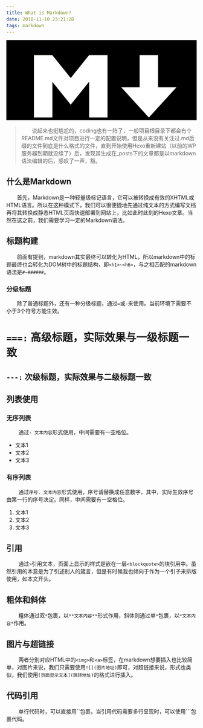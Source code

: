 ```yaml
---
title: What is Markdown?
date: 2018-11-10 23:21:28
tags: markdown
---
```

![](My-first-blog-context/markdown.jpg)

> &emsp;&emsp;说起来也挺尴尬的，coding也有一阵了，一般项目根目录下都会有个README.md文件对项目进行一定的配置说明，但是从来没有关注过.md后缀的文件到底是什么格式的文件，直到开始使用Hexo重新建站（以前的WP服务器到期就没续了）后，发现其生成在_posts下的文章都是以markdown语法编辑的后，感叹了一声，豁。

## 什么是Markdown

​&emsp;&emsp;首先，Markdown是一种轻量级标记语言，它可以被转换成有效的XHTML或HTML语言。所以在这种模式下，我们可以很便捷地先通过纯文本的方式编写文档再将其转换成静态HTML页面快速部署到网站上，比如此时此刻的Hexo文章。当然在这之前，我们需要学习一定的Markdown语法。

<escape><!-- more --></escape>

## 标题构建

​&emsp;&emsp;前面有提到，markdown其实最终可以转化为HTML，所以markdown中的标题最终也会转化为DOM树中的标题结构，即`<h1>~<h6>`，与之相匹配的markdown语法是`#~######`。

### 分级标题
&emsp;&emsp;除了普通标题外，还有一种分级标题，通过`=`或`-`来使用。当前环境下需要不小于3个符号方能生效。

`===:` 高级标题，实际效果与一级标题一致
===
`---:` 次级标题，实际效果与二级标题一致
---

## 列表使用

### 无序列表
&emsp;&emsp; 通过`- 文本内容`形式使用，中间需要有一空格位。
- 文本1
- 文本2
- 文本3

### 有序列表
&emsp;&emsp; 通过`序号. 文本内容`形式使用，序号请替换成任意数字，其中，实际生效序号由第一行的序号决定。同样，中间需要有一空格位。
1. 文本1
2. 文本2
3. 文本3

## 引用
&emsp;&emsp; 通过`>`引用文本，页面上显示的样式是嵌在一层`<blockquote>`的块引用中。虽然引用的本意是为了引述别人的箴言，但是有时候我也倾向于作为一个引子来排版使用，如本文开头。

## 粗体和斜体
&emsp;&emsp; 粗体通过双`*`包裹，以`**文本内容**`形式作用，斜体则通过单`*`包裹，以`*文本内容*`作用。

## 图片与超链接
&emsp;&emsp; 两者分别对应HTML中的`<img>`和`<a>`标签，在markdown想要插入也比较简单，对图片来说，我们只需要使用`![](图片地址)`即可，对超链接来说，形式也类似，我们使用`[页面显示文本](跳转地址)`的格式进行插入。

## 代码引用
&emsp;&emsp; 单行代码时，可以直接用\`\`包裹，当引用代码需要多行呈现时，可以使用\`\`\`包裹代码。